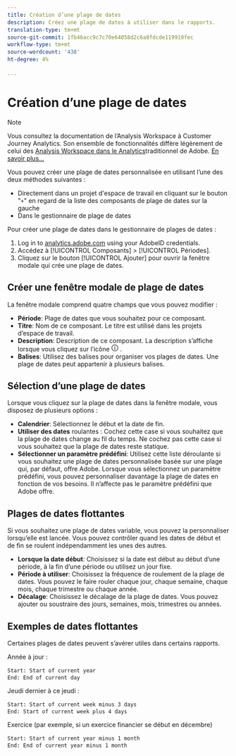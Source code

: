 ```yaml
---
title: Création d’une plage de dates
description: Créez une plage de dates à utiliser dans le rapports.
translation-type: tm+mt
source-git-commit: 1fb46acc9c7c70e64058d2c6a8fdcde119910fec
workflow-type: tm+mt
source-wordcount: '438'
ht-degree: 4%

---
```



# Création d’une plage de dates

>[!NOTE]
>
>Vous consultez la documentation de l’Analysis Workspace à Customer Journey Analytics. Son ensemble de fonctionnalités diffère légèrement de celui des [Analysis Workspace dans le Analytics](https://docs.adobe.com/content/help/fr-FR/analytics/analyze/analysis-workspace/home.html)traditionnel de Adobe. [En savoir plus...](/help/getting-started/cja-aa.md)

Vous pouvez créer une plage de dates personnalisée en utilisant l’une des deux méthodes suivantes :

* Directement dans un projet d&#39;espace de travail en cliquant sur le bouton &quot;`+`&quot; en regard de la liste des composants de plage de dates sur la gauche
* Dans le gestionnaire de plage de dates

Pour créer une plage de dates dans le gestionnaire de plages de dates :

1. Log in to [analytics.adobe.com](https://analytics.adobe.com) using your AdobeID credentials.
1. Accédez à [!UICONTROL Composants] > [!UICONTROL Périodes].
1. Cliquez sur le bouton [!UICONTROL Ajouter] pour ouvrir la fenêtre modale qui crée une plage de dates.

## Créer une fenêtre modale de plage de dates

La fenêtre modale comprend quatre champs que vous pouvez modifier :

* **Période**: Plage de dates que vous souhaitez pour ce composant.
* **Titre**: Nom de ce composant. Le titre est utilisé dans les projets d’espace de travail.
* **Description**: Description de ce composant. La description s’affiche lorsque vous cliquez sur l’icône ![i](../assets/i.png) .
* **Balises**: Utilisez des balises pour organiser vos plages de dates. Une plage de dates peut appartenir à plusieurs balises.

## Sélection d’une plage de dates

Lorsque vous cliquez sur la plage de dates dans la fenêtre modale, vous disposez de plusieurs options :

* **Calendrier**: Sélectionnez le début et la date de fin.
* **Utiliser des dates** roulantes : Cochez cette case si vous souhaitez que la plage de dates change au fil du temps. Ne cochez pas cette case si vous souhaitez que la plage de dates reste statique.
* **Sélectionner un paramètre prédéfini**: Utilisez cette liste déroulante si vous souhaitez une plage de dates personnalisée basée sur une plage qui, par défaut, offre Adobe. Lorsque vous sélectionnez un paramètre prédéfini, vous pouvez personnaliser davantage la plage de dates en fonction de vos besoins. Il n’affecte pas le paramètre prédéfini que Adobe offre.

## Plages de dates flottantes

Si vous souhaitez une plage de dates variable, vous pouvez la personnaliser lorsqu’elle est lancée. Vous pouvez contrôler quand les dates de début et de fin se roulent indépendamment les unes des autres.

* **Lorsque la date début**: Choisissez si la date est début au début d’une période, à la fin d’une période ou utilisez un jour fixe.
* **Période à utiliser**: Choisissez la fréquence de roulement de la plage de dates. Vous pouvez le faire rouler chaque jour, chaque semaine, chaque mois, chaque trimestre ou chaque année.
* **Décalage**: Choisissez le décalage de la plage de dates. Vous pouvez ajouter ou soustraire des jours, semaines, mois, trimestres ou années.

## Exemples de dates flottantes

Certaines plages de dates peuvent s’avérer utiles dans certains rapports.

Année à jour :

```text
Start: Start of current year
End: End of current day
```

Jeudi dernier à ce jeudi :

```text
Start: Start of current week minus 3 days
End: Start of current week plus 4 days
```

Exercice (par exemple, si un exercice financier se début en décembre)

```text
Start: Start of current year minus 1 month
End: End of current year minus 1 month
```
